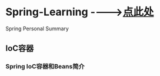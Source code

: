 # Spring-Learning ---->[点此处](https://www.docs4dev.com/docs/zh/spring-framework/5.1.3.RELEASE/reference/core.html#%E6%A0%B8%E5%BF%83)
Spring Personal Summary

## IoC容器

### Spring IoC容器和Beans简介

